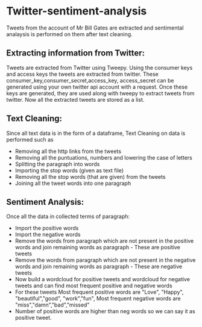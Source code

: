 # Twitter-sentiment-analysis
Tweets from the account of Mr Bill Gates are extracted and sentimental analaysis is performed on them after text cleaning.

## Extracting information from Twitter:  
Tweets are extracted from Twitter using Tweepy. Using the consumer keys and access keys the tweets are extracted from twitter. 
These consumer_key,consumer_secret,access_key, access_secret can be generated using your own twitter api account with a request. Once these keys are generated, they are used along with tweepy to extract tweets from twitter. Now all the extracted tweets are stored as a list. 

## Text Cleaning:  
Since all text data is in the form of a dataframe, Text Cleaning on data is performed such as    
- Removing all the http links from the tweets   
- Removing all the puntuations, numbers and lowering the case of  letters   
- Splitting the paragraph into words   
- Importing the stop words (given as text file)   
- Removing all the stop words (that are given) from the tweets   
- Joining all the tweet words into one paragraph 

## Sentiment Analysis: 
Once all the data in collected terms of paragraph:    
- Import the positive words   
- Import the negative words   
- Remove the words from paragraph which are not present in the positive words and join  remaining words as paragraph - These are positive tweets    
- Remove the words from paragraph which are not present in the negative words and join  remaining words as paragraph - These are negative tweets   
- Now build a wordcloud for positive tweets and wordcloud for negative tweets and can  find most frequent positive and negative words   
- For these tweets Most frequent positive words are "Love", "Happy", "beautiful","good", "work","fun", Most frequent negative words are "miss","damn","bad","missed"   
- Number of positive words are higher than neg words so we can say it as positive tweet.
